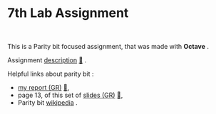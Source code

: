 # 7th Lab Assignment
<br />

This is a Parity bit focused assignment, that was made with **Octave** . <br />


Assignment [description](https://github.com/tsingi-chris/CSD-Auth/blob/main/4th%20Semester/Digital%20Communications/7th-Lab/Lab07.pdf) [💾](https://github.com/tsingi-chris/CSD-Auth/raw/main/4th%20Semester/Digital%20Communications/7th-Lab/Lab07.pdf) . <br />

Helpful links about parity bit :
* [my report (GR)](https://github.com/tsingi-chris/CSD-Auth/blob/main/4th%20Semester/Digital%20Communications/7th-Lab/Lab%20Report.pdf) [💾](https://github.com/tsingi-chris/CSD-Auth/raw/main/4th%20Semester/Digital%20Communications/7th-Lab/Lab%20Report.pdf),
* page 13, of this set of [slides (GR)](https://github.com/tsingi-chris/CSD-Auth/blob/main/4th%20Semester/Digital%20Communications/Slides/5.%20%CE%91%CE%BD%CE%AF%CF%87%CE%BD%CE%B5%CF%85%CF%83%CE%B7%20%CE%BA%CE%B1%CE%B9%20%CE%94%CE%B9%CF%8C%CF%81%CE%B8%CF%89%CF%83%CE%B7%20%CE%A3%CF%86%CE%B1%CE%BB%CE%BC%CE%AC%CF%84%CF%89%CE%BD/06-Error%20handling-2021-SLIDES.pdf) [💾](https://github.com/tsingi-chris/CSD-Auth/raw/main/4th%20Semester/Digital%20Communications/Slides/5.%20%CE%91%CE%BD%CE%AF%CF%87%CE%BD%CE%B5%CF%85%CF%83%CE%B7%20%CE%BA%CE%B1%CE%B9%20%CE%94%CE%B9%CF%8C%CF%81%CE%B8%CF%89%CF%83%CE%B7%20%CE%A3%CF%86%CE%B1%CE%BB%CE%BC%CE%AC%CF%84%CF%89%CE%BD/06-Error%20handling-2021-SLIDES.pdf),
* Parity bit [wikipedia](https://en.wikipedia.org/wiki/Parity_bit) .